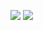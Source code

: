 ![](https://github-readme-stats.vercel.app/api?username=ZhangSetSail&show_icons=true&theme=radical)
[![](https://github-readme-stats.vercel.app/api/top-langs/?username=ZhangSetSail&layout=compact)](https://github.com/ZhangSetSail/github-readme-stats)
